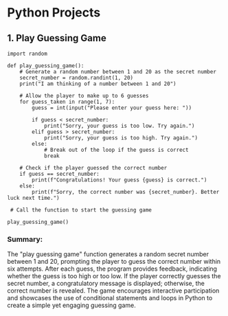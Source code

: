 # Python Projects

## 1. Play Guessing Game

```
import random

def play_guessing_game():
    # Generate a random number between 1 and 20 as the secret number
    secret_number = random.randint(1, 20)
    print("I am thinking of a number between 1 and 20")

    # Allow the player to make up to 6 guesses
    for guess_taken in range(1, 7):
        guess = int(input("Please enter your guess here: "))

        if guess < secret_number:
            print("Sorry, your guess is too low. Try again.")
        elif guess > secret_number:
            print("Sorry, your guess is too high. Try again.")
        else:
            # Break out of the loop if the guess is correct
            break

    # Check if the player guessed the correct number
    if guess == secret_number:
        print(f"Congratulations! Your guess {guess} is correct.")
    else:
        print(f"Sorry, the correct number was {secret_number}. Better luck next time.")

 # Call the function to start the guessing game

play_guessing_game()

```

### Summary:

The "play guessing game" function generates a random secret number between 1 and 20, prompting the player to guess the correct number within six attempts. After each guess, the program provides feedback, indicating whether the guess is too high or too low. If the player correctly guesses the secret number, a congratulatory message is displayed; otherwise, the correct number is revealed. The game encourages interactive participation and showcases the use of conditional statements and loops in Python to create a simple yet engaging guessing game.
